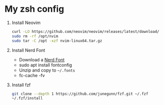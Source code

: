 # My zsh config
1. Install Neovim
   ``` bash
   curl -LO https://github.com/neovim/neovim/releases/latest/download/nvim-linux64.tar.gz
   sudo rm -rf /opt/nvim
   sudo tar -C /opt -xzf nvim-linux64.tar.gz
   ```
   
3. Install Nerd Font
   - Download a [Nerd Font](http://nerdfonts.com/)
   - sudo apt install fontconfig
   - Unzip and copy to `~/.fonts`
   - fc-cache -fv
  
4. Install fzf
   ``` bash
   git clone --depth 1 https://github.com/junegunn/fzf.git ~/.fzf
   ~/.fzf/install 
   ```

